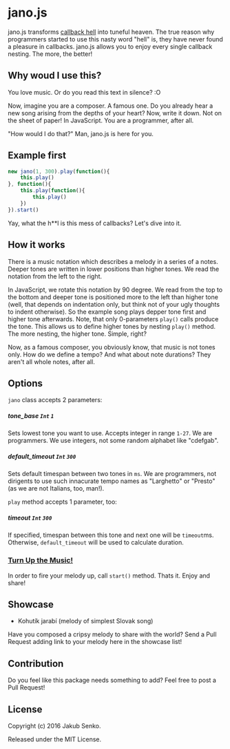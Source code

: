 # jano.js
jano.js transforms [callback hell](http://callbackhell.com/) into tuneful heaven. The true reason why programmers started to use this nasty word "hell" is, they have never found a pleasure in callbacks. jano.js allows you to enjoy every single callback nesting. The more, the better!

## Why woud I use this?
You love music. Or do you read this text in silence? :O

Now, imagine you are a composer. A famous one. Do you already hear a new song arising from the depths of your heart? Now, write it down. Not on the sheet of paper! In JavaScript. You are a programmer, after all.

"How would I do that?" Man, jano.js is here for you.

## Example first
```javascript
new jano(1, 300).play(function(){
	this.play()
}, function(){
	this.play(function(){
		this.play()
	})
}).start()
```
Yay, what the h**l is this mess of callbacks? Let's dive into it.

## How it works
There is a music notation which describes a melody in a series of a notes. Deeper tones are written in lower positions than higher tones. We read the notation from the left to the right.

In JavaScript, we rotate this notation by 90 degree. We read from the top to the bottom and deeper tone is positioned more to the left than higher tone (well, that depends on indentation only, but think not of your ugly thoughts to indent otherwise). So the example song plays depper tone first and higher tone afterwards. Note, that only 0-parameters `play()` calls produce the tone. This allows us to define higher tones by nesting `play()` method. The more nesting, the higher tone. Simple, right?

Now, as a famous composer, you obviously know, that music is not tones only. How do we define a tempo? And what about note durations? They aren't all whole notes, after all.

## Options
`jano` class accepts 2 parameters:
##### tone_base `Int` `1`
Sets lowest tone you want to use. Accepts integer in range `1-27`. We are programmers. We use integers, not some random alphabet like "cdefgab".
##### default_timeout `Int` `300`
Sets default timespan between two tones in `ms`. We are programmers, not dirigents to use such innacurate tempo names as "Larghetto" or "Presto" (as we are not Italians, too, man!).


`play` method accepts 1 parameter, too:
##### timeout `Int` `300`
If specified, timespan between this tone and next one will be `timeout`ms. Otherwise, `default_timeout` will be used to calculate duration.

### [Turn Up the Music!](https://www.youtube.com/watch?v=eQWG8BVeryU)
In order to fire your melody up, call `start()` method. Thats it. Enjoy and share!

## Showcase
- Kohutík jarabí (melody of simplest Slovak song)

Have you composed a cripsy melody to share with the world? Send a Pull Request adding link to your melody here in the showcase list!

## Contribution
Do you feel like this package needs something to add? Feel free to post a Pull Request!

## License
Copyright (c) 2016 Jakub Senko.

Released under the MIT License.